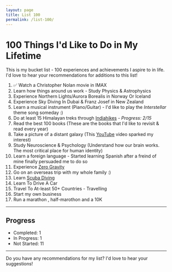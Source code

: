 ```yaml
---
layout: page
title: List 100
permalink: /list-100/
---
```


# 100 Things I'd Like to Do in My Lifetime

This is my bucket list - 100 experiences and achievements I aspire to in life. I'd love to hear your recommendations for additions to this list!

1. ✅ Watch a Christopher Nolan movie in IMAX
2. Learn how things around us work - Study Physics & Astrophysics
3. Experience Northern Lights/Aurora Borealis in Norway Or Iceland
4. Experience Sky Diving In Dubai & Franz Josef in New Zealand
5. Learn a musical instrument (Piano/Guitar) - I'd like to play the *Interstellar* theme song someday :)
6. Do at least 15 Himalayan treks through [Indiahikes](https://indiahikes.com/) - *Progress: 2/15*
7. Read the best 100 books (These are the books that I'd like to revisit & read every year)
8. Take a picture of a distant galaxy (This [YouTube](https://www.youtube.com/watch?v=zKDe094o-Q8) video sparked my interest)
9. Study Neuroscience & Psychology (Understand how our brain works. The most critical place for human identity)
10. Learn a foreign language - Started learning Spanish after a freind of mine finally persuaded me to do so 
11. Experience [Zero Gravity](https://www.gozerog.com/)
12. Go on an overseas trip with my whole family :)
13. Learn [Scuba Diving](https://diveindia.com/)
14. Learn To Drive A Car
15. Travel To At-least 50+ Countries - Travelling
16. Start my own business
17. Run a marathon , half-marothon and a 10K
    
<!-- Continue the list up to 100 items -->

---

## Progress

- Completed: 1
- In Progress: 1
- Not Started: 11

---

Do you have any recommendations for my list? I'd love to hear your suggestions!
